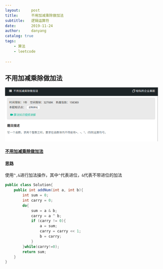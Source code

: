 ```yaml
---
layout:     post
title:      不用加减乘除做加法
subtitle:   逻辑运算符
date:       2019-11-24
author:     danyang
catalog: true
tags:
    - 算法
    - leetcode

---
```


## 不用加减乘除做加法

![](../img/不用加减乘除做加法.png)

#### [不用加减乘除做加法](https://www.nowcoder.com/practice/59ac416b4b944300b617d4f7f111b215?tpId=13&tqId=11201&tPage=3&rp=1&ru=%2Fta%2Fcoding-interviews&qru=%2Fta%2Fcoding-interviews%2Fquestion-ranking)

#### 思路

使用`^,&`进行加法操作，其中`^`代表进位，`&`代表不带进位的加法

```java
public class Solution{
	public int addNum(int a, int b){
    	int sum = 0;
        int carry = 0;
        do{
            sum = a & b;
            carry = a ^ b;
            if (carry != 0){
                a = sum;
                carry = carry << 1;
                b = carry;
            }
        }while(carry!=0);
        return sum;
    }
}
```

